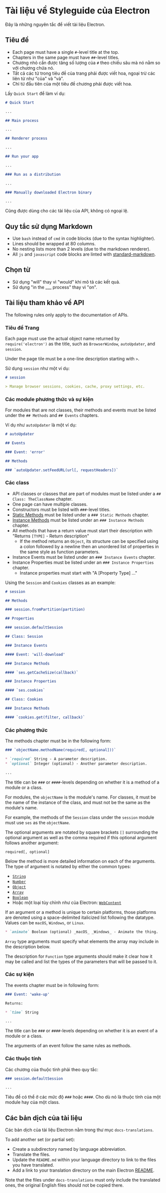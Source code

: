# Tài liệu về Styleguide của Electron

Đây là những nguyên tắc để viết tài liệu Electron.

## Tiêu đề

* Each page must have a single `#`-level title at the top.
* Chapters in the same page must have `##`-level titles.
* Chương nhỏ cần được tăng số lượng của `#` theo chiều sâu mà nó nằm so với chương chứa nó.
* Tất cả các từ trong tiêu đề của trang phải được viết hoa, ngoại trừ các liên từ như "của" và "và".
* Chỉ từ đầu tiên của một tiêu đề chương phải được viết hoa.

Lấy `Quick Start` để làm ví dụ:

```markdown
# Quick Start

...

## Main process

...

## Renderer process

...

## Run your app

...

### Run as a distribution

...

### Manually downloaded Electron binary

...
```

Cũng được dùng cho các tài liệu của API, không có ngoại lệ.

## Quy tắc sử dụng Markdown

* Use `bash` instead of `cmd` in code blocks (due to the syntax highlighter).
* Lines should be wrapped at 80 columns.
* No nesting lists more than 2 levels (due to the markdown renderer).
* All `js` and `javascript` code blocks are linted with [standard-markdown](http://npm.im/standard-markdown).

## Chọn từ

* Sử dụng "will" thay vì "would" khi mô tả các kết quả.
* Sử dụng "in the ___ process" thay vì "on".

## Tài liệu tham khảo về API

The following rules only apply to the documentation of APIs.

### Tiêu đề Trang

Each page must use the actual object name returned by `require('electron')` as the title, such as `BrowserWindow`, `autoUpdater`, and `session`.

Under the page tile must be a one-line description starting with `>`.

Sử dụng `session` như một ví dụ:

```markdown
# session

> Manage browser sessions, cookies, cache, proxy settings, etc.
```

### Các module phương thức và sự kiện

For modules that are not classes, their methods and events must be listed under the `## Methods` and `## Events` chapters.

Ví dụ như `autoUpdater` là một ví dụ:

```markdown
# autoUpdater

## Events

### Event: 'error'

## Methods

### `autoUpdater.setFeedURL(url[, requestHeaders])`
```

### Các class

* API classes or classes that are part of modules must be listed under a `## Class: TheClassName` chapter.
* One page can have multiple classes.
* Constructors must be listed with `###`-level titles.
* [Static Methods](https://developer.mozilla.org/en-US/docs/Web/JavaScript/Reference/Classes/static) must be listed under a `### Static Methods` chapter.
* [Instance Methods](https://developer.mozilla.org/en-US/docs/Web/JavaScript/Reference/Classes#Prototype_methods) must be listed under an `### Instance Methods` chapter.
* All methods that have a return value must start their description with "Returns `[TYPE]` - Return description" 
  * If the method returns an `Object`, its structure can be specified using a colon followed by a newline then an unordered list of properties in the same style as function parameters.
* Instance Events must be listed under an `### Instance Events` chapter.
* Instance Properties must be listed under an `### Instance Properties` chapter. 
  * Instance properties must start with "A [Property Type] ..."

Using the `Session` and `Cookies` classes as an example:

```markdown
# session

## Methods

### session.fromPartition(partition)

## Properties

### session.defaultSession

## Class: Session

### Instance Events

#### Event: 'will-download'

### Instance Methods

#### `ses.getCacheSize(callback)`

### Instance Properties

#### `ses.cookies`

## Class: Cookies

### Instance Methods

#### `cookies.get(filter, callback)`
```

### Các phương thức

The methods chapter must be in the following form:

```markdown
### `objectName.methodName(required[, optional]))`

* `required` String - A parameter description.
* `optional` Integer (optional) - Another parameter description.

...
```

The title can be `###` or `####`-levels depending on whether it is a method of a module or a class.

For modules, the `objectName` is the module's name. For classes, it must be the name of the instance of the class, and must not be the same as the module's name.

For example, the methods of the `Session` class under the `session` module must use `ses` as the `objectName`.

The optional arguments are notated by square brackets `[]` surrounding the optional argument as well as the comma required if this optional argument follows another argument:

    required[, optional]
    

Below the method is more detailed information on each of the arguments. The type of argument is notated by either the common types:

* [`String`](https://developer.mozilla.org/en-US/docs/Web/JavaScript/Reference/Global_Objects/String)
* [`Number`](https://developer.mozilla.org/en-US/docs/Web/JavaScript/Reference/Global_Objects/Number)
* [`Object`](https://developer.mozilla.org/en-US/docs/Web/JavaScript/Reference/Global_Objects/Object)
* [`Array`](https://developer.mozilla.org/en-US/docs/Web/JavaScript/Reference/Global_Objects/Array)
* [`Boolean`](https://developer.mozilla.org/en-US/docs/Web/JavaScript/Reference/Global_Objects/Boolean)
* Hoặc một loại tùy chỉnh như của Electron: [`WebContent`](api/web-contents.md)

If an argument or a method is unique to certain platforms, those platforms are denoted using a space-delimited italicized list following the datatype. Values can be `macOS`, `Windows`, or `Linux`.

```markdown
* `animate` Boolean (optional) _macOS_ _Windows_ - Animate the thing.
```

`Array` type arguments must specify what elements the array may include in the description below.

The description for `Function` type arguments should make it clear how it may be called and list the types of the parameters that will be passed to it.

### Các sự kiện

The events chapter must be in following form:

```markdown
### Event: 'wake-up'

Returns:

* `time` String

...
```

The title can be `###` or `####`-levels depending on whether it is an event of a module or a class.

The arguments of an event follow the same rules as methods.

### Các thuộc tính

Các chương của thuộc tính phải theo quy tắc:

```markdown
### session.defaultSession

...
```

Tiêu đề có thể ở các mức độ `###` hoặc `####`. Cho dù nó là thuộc tính của một module hay của một class.

## Các bản dịch của tài liệu

Các bản dịch của tài liệu Electron nằm trong thư mục `docs-translations`.

To add another set (or partial set):

* Create a subdirectory named by language abbreviation.
* Translate the files.
* Update the `README.md` within your language directory to link to the files you have translated.
* Add a link to your translation directory on the main Electron [README](https://github.com/electron/electron#documentation-translations).

Note that the files under `docs-translations` must only include the translated ones, the original English files should not be copied there.